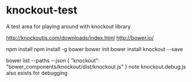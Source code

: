 # knockout-test
A test area for playing around with knockout library

http://knockoutjs.com/downloads/index.html
http://bower.io/

npm install
npm install -g bower
bower init
bower install knockout --save

bower list --paths --json
{
  "knockout": "bower_components/knockout/dist/knockout.js"
}
note knockout.debug.js also exists for debugging